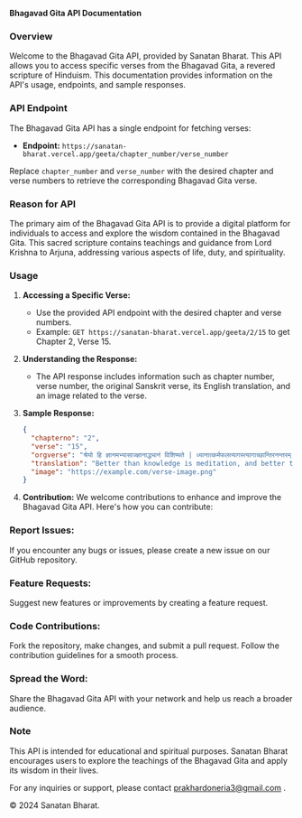 **Bhagavad Gita API Documentation**

### Overview

Welcome to the Bhagavad Gita API, provided by Sanatan Bharat. This API allows you to access specific verses from the Bhagavad Gita, a revered scripture of Hinduism. This documentation provides information on the API's usage, endpoints, and sample responses.

### API Endpoint

The Bhagavad Gita API has a single endpoint for fetching verses:

- **Endpoint:** `https://sanatan-bharat.vercel.app/geeta/chapter_number/verse_number`

Replace `chapter_number` and `verse_number` with the desired chapter and verse numbers to retrieve the corresponding Bhagavad Gita verse.

### Reason for API

The primary aim of the Bhagavad Gita API is to provide a digital platform for individuals to access and explore the wisdom contained in the Bhagavad Gita. This sacred scripture contains teachings and guidance from Lord Krishna to Arjuna, addressing various aspects of life, duty, and spirituality.

### Usage

1. **Accessing a Specific Verse:**
   - Use the provided API endpoint with the desired chapter and verse numbers.
   - Example: `GET https://sanatan-bharat.vercel.app/geeta/2/15` to get Chapter 2, Verse 15.

2. **Understanding the Response:**
   - The API response includes information such as chapter number, verse number, the original Sanskrit verse, its English translation, and an image related to the verse.

3. **Sample Response:**
   ```json
   {
     "chapterno": "2",
     "verse": "15",
     "orgverse": "श्रेयो हि ज्ञानमभ्यासाज्ज्ञानाद्ध्यानं विशिष्यते | ध्यानात्कर्मफलत्यागस्त्यागाच्छान्तिरनन्तरम् || 2.15 ||",
     "translation": "Better than knowledge is meditation, and better than meditation is renunciation of the fruits of action, for by such renunciation one can attain peace of mind.",
     "image": "https://example.com/verse-image.png"
   }
   ```

4. **Contribution:**
We welcome contributions to enhance and improve the Bhagavad Gita API. Here's how you can contribute:

### Report Issues:

If you encounter any bugs or issues, please create a new issue on our GitHub repository.
### Feature Requests:

Suggest new features or improvements by creating a feature request.
### Code Contributions:

Fork the repository, make changes, and submit a pull request. Follow the contribution guidelines for a smooth process.
### Spread the Word:

Share the Bhagavad Gita API with your network and help us reach a broader audience.

### Note

This API is intended for educational and spiritual purposes. Sanatan Bharat encourages users to explore the teachings of the Bhagavad Gita and apply its wisdom in their lives.

For any inquiries or support, please contact prakhardoneria3@gmail.com .

© 2024 Sanatan Bharat.
